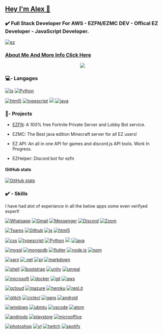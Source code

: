 ## **[Hey I'm Alex 👋](https://web.alex-api.tk/)**
### ✔️ Full Stack Developer For AWS - EZFN/EZMC DEV - Offical EZ  Developer -  JavaScript Developer.
[![ez](https://img.shields.io/badge/EZ%20--%20API-Official%20EZ%20Staff-blue
)]()

### [About Me And More Info Click Here](https://web.alex-api.tk/)
 
<p align="center">
    <a href="https://discord.gg/ezfn"><img src="https://discord.c99.nl/widget/theme-3/574078275232595988.png"/></a>
 
 
###  💻- Langages
[![js](https://img.shields.io/badge/JavaScript-F7DF1E?style=for-the-badge&logo=javascript&logoColor=black
)]()    [![Python](https://img.shields.io/badge/Python-3776AB?style=for-the-badge&logo=python&logoColor=white
)]()  

[![html5](https://img.shields.io/badge/HTML5-E34F26?style=for-the-badge&logo=html5&logoColor=white
)]()  [![typescript](https://img.shields.io/badge/TypeScript-007ACC?style=for-the-badge&logo=typescript&logoColor=white
)]()    [![](https://img.shields.io/badge/C%23-239120?style=for-the-badge&logo=c-sharp&logoColor=white
)]()  [![java](https://img.shields.io/badge/Java-ED8B00?style=for-the-badge&logo=java&logoColor=white
)]()


### 🚧- Projects 
- [EZFN](https://ezfn.dev):
 A 100% free Fortnite Private Server and Lobby Bot service. 

- EZMC:
The Best java edition Minecraft server for all EZ users! 
- EZ API: 
An all in one API for games and discord.js API tools. Work In Progress.

- EZHelper: 
Discord bot for ezfn 

#### GitHub stats

[![GitHub stats](https://github-readme-stats.vercel.app/api?username=Alex-mar124)](https://github.com/anuraghazra/github-readme-stats)


### ✔️ - Skills 
I have had alot of experiance in all the below apps some even verifyed expert!

[![Whatsapp](https://img.shields.io/badge/WhatsApp-25D366?style=for-the-badge&logo=whatsapp&logoColor=white)]()  [![Gmail](https://img.shields.io/badge/Gmail-D14836?style=for-the-badge&logo=gmail&logoColor=white
)]() [![Messenger](https://img.shields.io/badge/Messenger-00B2FF?style=for-the-badge&logo=messenger&logoColor=white
)]()  [![Discord](https://img.shields.io/badge/Discord-7289DA?style=for-the-badge&logo=discord&logoColor=white
)]()  [![Zoom](https://img.shields.io/badge/Zoom-2D8CFF?style=for-the-badge&logo=zoom&logoColor=white
)]()  

[![Teams](https://img.shields.io/badge/Microsoft_Teams-6264A7?style=for-the-badge&logo=microsoft-teams&logoColor=white
)]()  [![Github](https://img.shields.io/badge/GitHub-100000?style=for-the-badge&logo=github&logoColor=white
)]()  [![js](https://img.shields.io/badge/JavaScript-F7DF1E?style=for-the-badge&logo=javascript&logoColor=black
)]()  [![html5](https://img.shields.io/badge/HTML5-E34F26?style=for-the-badge&logo=html5&logoColor=white
)]()

[![css](https://img.shields.io/badge/CSS-239120?&style=for-the-badge&logo=css3&logoColor=white
)]()  [![typescript](https://img.shields.io/badge/TypeScript-007ACC?style=for-the-badge&logo=typescript&logoColor=white
)]()  [![Python](https://img.shields.io/badge/Python-3776AB?style=for-the-badge&logo=python&logoColor=white
)]()  [![](https://img.shields.io/badge/C%23-239120?style=for-the-badge&logo=c-sharp&logoColor=white
)]()  [![java](https://img.shields.io/badge/Java-ED8B00?style=for-the-badge&logo=java&logoColor=white
)]()

[![mysql](https://img.shields.io/badge/MySQL-00000F?style=for-the-badge&logo=mysql&logoColor=white
)]()  [![mongodb](https://img.shields.io/badge/MongoDB-4EA94B?style=for-the-badge&logo=mongodb&logoColor=white
)]()   [![flutter](https://img.shields.io/badge/Flutter-02569B?style=for-the-badge&logo=flutter&logoColor=white
)]()  [![node.js](https://img.shields.io/badge/Node.js-339933?style=for-the-badge&logo=nodedotjs&logoColor=white
)]()  [![npm](https://img.shields.io/badge/npm-CB3837?style=for-the-badge&logo=npm&logoColor=white
)]()  

[![yarn](https://img.shields.io/badge/Yarn-2C8EBB?style=for-the-badge&logo=yarn&logoColor=white
)]()  [![.net](https://img.shields.io/badge/.NET-512BD4?style=for-the-badge&logo=dotnet&logoColor=white
)]()  [![pi](https://img.shields.io/badge/RASPBERRY%20PI-C51A4A.svg?&style=for-the-badge&logo=raspberry%20pi&logoColor=white
)]()  [![markdown](https://img.shields.io/badge/Markdown-000000?style=for-the-badge&logo=markdown&logoColor=white
)]()  

[![shell](https://img.shields.io/badge/Shell_Script-121011?style=for-the-badge&logo=gnu-bash&logoColor=white
)]()  [![bootstrap](https://img.shields.io/badge/Bootstrap-563D7C?style=for-the-badge&logo=bootstrap&logoColor=white
)]()  [![unity](https://img.shields.io/badge/Unity-100000?style=for-the-badge&logo=unity&logoColor=white
)]()  [![unreal](https://img.shields.io/badge/-Unreal%20Engine-313131?style=for-the-badge&logo=unreal-engine&logoColor=white
)]()  

[![microsoft](https://img.shields.io/badge/Microsoft-666666?style=for-the-badge&logo=microsoft&logoColor=white
)]()  [![docker](https://img.shields.io/badge/Docker-2CA5E0?style=for-the-badge&logo=docker&logoColor=white
)]()  [![git](https://img.shields.io/badge/Git-F05032?style=for-the-badge&logo=git&logoColor=white
)]()  [![aws](https://img.shields.io/badge/AmazonAWS-{232F3E}?style=for-the-badge&logo=amazonaws&logoColor=white
)]()

[![gcloud](https://img.shields.io/badge/Google_Cloud-4285F4?style=for-the-badge&logo=google-cloud&logoColor=white
)]()  [![mazure](https://img.shields.io/badge/microsoft%20azure-0089D6?style=for-the-badge&logo=microsoft-azure&logoColor=white
)]() [![heroku](https://img.shields.io/badge/Heroku-430098?style=for-the-badge&logo=heroku&logoColor=white
)]()  [![repl.it](https://img.shields.io/badge/replit-667881?style=for-the-badge&logo=replit&logoColor=white
)]() 

[![glitch](https://img.shields.io/badge/Glitch-2800ff?style=for-the-badge&logo=glitch&logoColor=white
)]()  [![cicleci](https://img.shields.io/badge/circleci-343434?style=for-the-badge&logo=circleci&logoColor=white
)]()  [![gans](https://img.shields.io/badge/Google%20Analytics-E37400?style=for-the-badge&logo=google%20analytics&logoColor=white
)]()  [![android](https://img.shields.io/badge/Android-3DDC84?style=for-the-badge&logo=android&logoColor=white
)]()  

[![windows](https://img.shields.io/badge/Windows-0078D6?style=for-the-badge&logo=windows&logoColor=white
)]()  [![ubintu](https://img.shields.io/badge/Ubuntu-E95420?style=for-the-badge&logo=ubuntu&logoColor=white
)]()  [![vscode](https://img.shields.io/badge/Visual_Studio_Code-0078D4?style=for-the-badge&logo=visual%20studio%20code&logoColor=white
)]()  [![atom](https://img.shields.io/badge/Atom-66595C?style=for-the-badge&logo=Atom&logoColor=white
)]()

[![andriods](https://img.shields.io/badge/Android_Studio-3DDC84?style=for-the-badge&logo=android-studio&logoColor=white
)]()  [![playstore](https://img.shields.io/badge/Google_Play-414141?style=for-the-badge&logo=google-play&logoColor=white
)]()  [![microoffice](https://img.shields.io/badge/Microsoft_Office-D83B01?style=for-the-badge&logo=microsoft-office&logoColor=white
)]()  

[![photoshop](https://img.shields.io/badge/Adobe%20Photoshop-31A8FF?style=for-the-badge&logo=Adobe%20Photoshop&logoColor=black
)]()  [![yt](https://img.shields.io/badge/YouTube-FF0000?style=for-the-badge&logo=youtube&logoColor=white
)]()  [![twitch](https://img.shields.io/badge/Twitch-9146FF?style=for-the-badge&logo=twitch&logoColor=white
)]()  [![spotify](https://img.shields.io/badge/Spotify-1ED760?&style=for-the-badge&logo=spotify&logoColor=white
)]()
